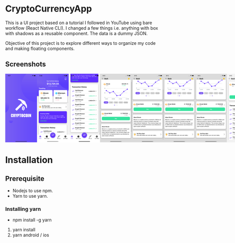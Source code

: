# CryptoCurrencyApp

This is a UI project based on a tutorial I followed in YouTube using bare workflow (React Native CLI). I changed a few things i.e. anything with box with shadows as a reusable component. The data is a dummy JSON.

Objective of this project is to explore different ways to organize my code and making floating components.

## Screenshots

<div align="center">
  <div style="display: flex; align-items: flex-start; padding-horizontal: 1rem">
    <img src="https://github.com/nahcnats/screenshots/blob/main/cryptocurrency_app/Simulator Screen Shot - iPhone 11 - 2021-02-26 at 18.27.05.png" width="20%"/>
    <img src="https://github.com/nahcnats/screenshots/blob/main/cryptocurrency_app/Simulator Screen Shot - iPhone 11 - 2021-02-26 at 18.28.59.png" width="20%"/>
    <img src="https://github.com/nahcnats/screenshots/blob/main/cryptocurrency_app/Simulator Screen Shot - iPhone 11 - 2021-02-26 at 18.29.10.png" width="20%"/>
    <img src="https://github.com/nahcnats/screenshots/blob/main/cryptocurrency_app/Simulator Screen Shot - iPhone 11 - 2021-03-01 at 20.12.54.png" width="20%"/>
    <img src="https://github.com/nahcnats/screenshots/blob/main/cryptocurrency_app/Simulator Screen Shot - iPhone 11 - 2021-03-01 at 20.12.57.png" width="20%"/>
    <img src="https://github.com/nahcnats/screenshots/blob/main/cryptocurrency_app/Simulator Screen Shot - iPhone 11 - 2021-03-01 at 20.13.24.png" width="20%"/>
    <img src="https://github.com/nahcnats/screenshots/blob/main/cryptocurrency_app/Simulator Screen Shot - iPhone 11 - 2021-03-01 at 20.13.26.png" width="20%"/>
    <img src="https://github.com/nahcnats/screenshots/blob/main/cryptocurrency_app/Simulator Screen Shot - iPhone 11 - 2021-03-01 at 20.13.39.png" width="20%"/>
  </div>
</div>

# Installation

## Prerequisite

- Nodejs to use npm.
- Yarn to use yarn.

### Installing yarn

- npm install -g yarn

1. yarn install
2. yarn android / ios

